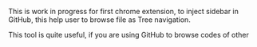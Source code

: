 This is work in progress for first chrome extension, to inject sidebar in GitHub, this help user to browse file as Tree navigation.

This tool is quite useful, if you are using GitHub to browse codes of other 
